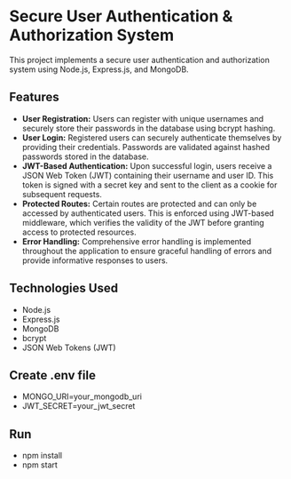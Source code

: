 # Secure User Authentication & Authorization System

This project implements a secure user authentication and authorization system using Node.js, Express.js, and MongoDB.

## Features

- **User Registration:** Users can register with unique usernames and securely store their passwords in the database using bcrypt hashing.
- **User Login:** Registered users can securely authenticate themselves by providing their credentials. Passwords are validated against hashed passwords stored in the database.
- **JWT-Based Authentication:** Upon successful login, users receive a JSON Web Token (JWT) containing their username and user ID. This token is signed with a secret key and sent to the client as a cookie for subsequent requests.
- **Protected Routes:** Certain routes are protected and can only be accessed by authenticated users. This is enforced using JWT-based middleware, which verifies the validity of the JWT before granting access to protected resources.
- **Error Handling:** Comprehensive error handling is implemented throughout the application to ensure graceful handling of errors and provide informative responses to users.

## Technologies Used

- Node.js
- Express.js
- MongoDB
- bcrypt
- JSON Web Tokens (JWT)

## Create .env file

- MONGO_URI=your_mongodb_uri 
- JWT_SECRET=your_jwt_secret

## Run

- npm install
- npm start

